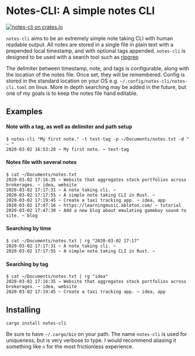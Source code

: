 Notes-CLI: A simple notes CLI
========================================

[![notes-cli on crates.io][cratesio-image]][cratesio]

[cratesio-image]: https://img.shields.io/crates/v/notes-cli.svg
[cratesio]: https://crates.io/crates/notes-cli

`notes-cli` aims to be an extremely simple note taking CLI with human readable output.
All notes are stored in a single file in plain text with a prepended local timestamp, and
with optional tags appended. `notes-cli` is designed to be used with a search tool such
as [ripgrep](https://github.com/BurntSushi/ripgrep)

The delimiter between timestamp, note, and tags is configurable, along with the location
of the notes file. Once set, they will be remembered. Config is stored in the standard
location on your OS e.g. `~/.config/notes-cli/notes-cli.toml` on linux. More in depth
searching may be added in the future, but one of my goals is to keep the notes file hand editable.

## Examples

#### Note with a tag, as well as delimiter and path setup
```
$ notes-cli "My first note." -t test-tag -p ~/Documents/notes.txt -d " ~ "
2020-03-02 16:53:28 ~ My first note. ~ test-tag
```

#### Notes file with several notes
```
$ cat ~/Documents/notes.txt 
2020-03-02 17:16:35 ~ Website that aggregates stock portfolios across brokerages. ~ idea, website
2020-03-02 17:17:31 ~ A note taking cli. ~ 
2020-03-02 17:17:55 ~ A simple note taking CLI in Rust. ~ 
2020-03-02 17:19:45 ~ Create a taxi tracking app. ~ idea, app
2020-03-02 17:47:16 ~ https://learningmusic.ableton.com/ ~ tutorial
2020-03-02 17:47:30 ~ Add a new blog about emulating gameboy sound to site. ~ blog
```

#### Searching by time
```
$ cat ~/Documents/notes.txt | rg "2020-03-02 17:17"
2020-03-02 17:17:31 ~ A note taking cli. ~ 
2020-03-02 17:17:55 ~ A simple note taking CLI in Rust. ~
```

#### Searching by tag
```
$ cat ~/Documents/notes.txt | rg "idea"
2020-03-02 17:16:35 ~ Website that aggregates stock portfolios across brokerages. ~ idea, website
2020-03-02 17:19:45 ~ Create a taxi tracking app. ~ idea, app
```

## Installing

```
cargo install notes-cli 
```
Be sure to have `~/.cargo/bin` on your path. The name `notes-cli` is used for uniqueness, but is very
verbose to type. I would recommend aliasing it something like `n` for the most frictionless experience.